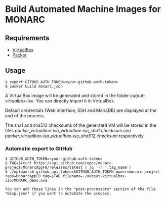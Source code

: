 # Build Automated Machine Images for MONARC

## Requirements

* [VirtualBox](https://www.virtualbox.org)
* [Packer](https://www.packer.io)

## Usage

    $ export GITHUB_AUTH_TOKEN=<your-github-auth-token>
    $ packer build monarc.json

A VirtualBox image will be generated and stored in the folder
*output-virtualbox-iso*. You can directly import it in VirtualBox.

Default credentials (Web interface, SSH and MariaDB) are displayed at the end
of the process.

The sha1 and sha512 checksums of the generated VM will be stored in the files
*packer_virtualbox-iso_virtualbox-iso_sha1.checksum* and
*packer_virtualbox-iso_virtualbox-iso_sha512.checksum* respectively.

### Automatic export to GitHub

    $ GITHUB_AUTH_TOKEN=<your-github-auth-token>
    $ TAG=$(curl https://api.github.com/repos/monarc-project/MonarcAppFO/releases/latest | jq  -r '.tag_name')
    $ ./upload.sh github_api_token=$GITHUB_AUTH_TOKEN owner=monarc-project repo=MonarcAppFO tag=$TAG filename=./output-virtualbox-iso/MONARC_demo.ova

    You can add these lines in the *post-processors* section of the file
    *misp.json* if you want to automate the process.
